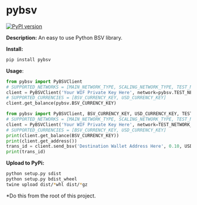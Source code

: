 # pybsv
  
[![PyPI version](https://badge.fury.io/py/pybsv.svg)](https://badge.fury.io/py/pybsv)

**Description:** An easy to use Python BSV library.

**Install:**

```bash
pip install pybsv
```

**Usage**:

```python
from pybsv import PyBSVClient
# SUPPORTED_NETWORKS = [MAIN_NETWORK_TYPE, SCALING_NETWORK_TYPE, TEST_NETWORK_TYPE]
client = PyBSVClient('Your WIF Private Key Here', network=pybsv.TEST_NETWORK_TYPE)
# SUPPORTED_CURRENCIES = [BSV_CURRENCY_KEY, USD_CURRENCY_KEY]
client.get_balance(pybsv.BSV_CURRENCY_KEY)

from pybsv import PyBSVClient, BSV_CURRENCY_KEY, USD_CURRENCY_KEY, TEST_NETWORK_TYPE
# SUPPORTED_NETWORKS = [MAIN_NETWORK_TYPE, SCALING_NETWORK_TYPE, TEST_NETWORK_TYPE]
client = PyBSVClient('Your WIF Private Key Here', network=TEST_NETWORK_TYPE)
# SUPPORTED_CURRENCIES = [BSV_CURRENCY_KEY, USD_CURRENCY_KEY]
print(client.get_balance(BSV_CURRENCY_KEY))
print(client.get_address())
trans_id = client.send_bsv('Destination Wallet Address Here', 0.10, USD_CURRENCY_KEY) # Send $0.10 worth of BSV
print(trans_id)
```

**Upload to PyPi:**

```bash
python setup.py sdist
python setup.py bdist_wheel
twine upload dist/*whl dist/*gz
```

*Do this from the root of this project.
